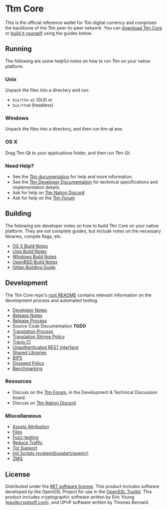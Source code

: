 Ttm Core
==========

This is the official reference wallet for Ttm digital currency and comprises the backbone of the Ttm peer-to-peer network. You can [download Ttm Core](https://www.ttm.org/downloads/) or [build it yourself](#building) using the guides below.

Running
---------------------
The following are some helpful notes on how to run Ttm on your native platform.

### Unix

Unpack the files into a directory and run:

- `bin/ttm-qt` (GUI) or
- `bin/ttmd` (headless)

### Windows

Unpack the files into a directory, and then run ttm-qt.exe.

### OS X

Drag Ttm-Qt to your applications folder, and then run Ttm-Qt.

### Need Help?

* See the [Ttm documentation](https://docs.ttm.org)
for help and more information.
* See the [Ttm Developer Documentation](https://ttm-docs.github.io/) 
for technical specifications and implementation details.
* Ask for help on [Ttm Nation Discord](http://ttmchat.org)
* Ask for help on the [Ttm Forum](https://ttm.org/forum)

Building
---------------------
The following are developer notes on how to build Ttm Core on your native platform. They are not complete guides, but include notes on the necessary libraries, compile flags, etc.

- [OS X Build Notes](build-osx.md)
- [Unix Build Notes](build-unix.md)
- [Windows Build Notes](build-windows.md)
- [OpenBSD Build Notes](build-openbsd.md)
- [Gitian Building Guide](gitian-building.md)

Development
---------------------
The Ttm Core repo's [root README](/README.md) contains relevant information on the development process and automated testing.

- [Developer Notes](developer-notes.md)
- [Release Notes](release-notes.md)
- [Release Process](release-process.md)
- Source Code Documentation ***TODO***
- [Translation Process](translation_process.md)
- [Translation Strings Policy](translation_strings_policy.md)
- [Travis CI](travis-ci.md)
- [Unauthenticated REST Interface](REST-interface.md)
- [Shared Libraries](shared-libraries.md)
- [BIPS](bips.md)
- [Dnsseed Policy](dnsseed-policy.md)
- [Benchmarking](benchmarking.md)

### Resources
* Discuss on the [Ttm Forum](https://ttm.org/forum), in the Development & Technical Discussion board.
* Discuss on [Ttm Nation Discord](http://ttmchat.org)

### Miscellaneous
- [Assets Attribution](assets-attribution.md)
- [Files](files.md)
- [Fuzz-testing](fuzzing.md)
- [Reduce Traffic](reduce-traffic.md)
- [Tor Support](tor.md)
- [Init Scripts (systemd/upstart/openrc)](init.md)
- [ZMQ](zmq.md)

License
---------------------
Distributed under the [MIT software license](/COPYING).
This product includes software developed by the OpenSSL Project for use in the [OpenSSL Toolkit](https://www.openssl.org/). This product includes
cryptographic software written by Eric Young ([eay@cryptsoft.com](mailto:eay@cryptsoft.com)), and UPnP software written by Thomas Bernard.
